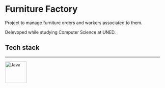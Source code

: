 # **Furniture Factory**

Project to manage furniture orders and workers associated to them.

Delevoped while studying Computer Science at UNED.

## Tech stack

---

<!-- markdownlint-disable MD033 -->
<p>
  <a href="https://www.java.com/en/">
    <img src="https://cdn.jsdelivr.net/gh/devicons/devicon/icons/java/java-original.svg" alt="Java" width="70" height="70" />
  </a>
</p>
<!-- markdownlint-disable MD033 -->
          
